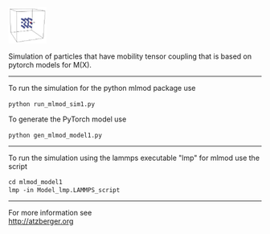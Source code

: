 <p align="left">
<img src="doc_img/particle1.png" width="15%"> 
</p>

Simulation of particles that have mobility tensor coupling that is based on
pytorch models for M(X).

----
To run the simulation for the python mlmod package use 

```python run_mlmod_sim1.py```

To generate the PyTorch model use 

```python gen_mlmod_model1.py```

----
To run the simulation using the lammps executable "lmp" for mlmod use 
the script

```
cd mlmod_model1 
lmp -in Model_lmp.LAMMPS_script
```
----

For more information see \
<http://atzberger.org>
